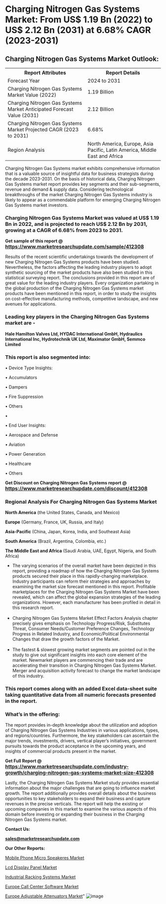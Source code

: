 # Charging Nitrogen Gas Systems Market: From US$ 1.19 Bn (2022) to US$ 2.12 Bn (2031) at 6.68% CAGR (2023-2031)

<html>
<body>

<h2>Charging Nitrogen Gas Systems Market Outlook:</h2>

<table>
  <tr>
    <th>Report Attributes</th>
    <th>Report Details</th>
  </tr>
  <tr>
    <td>Forecast Year</td>
    <td>2024 to 2031</td>
  </tr>
  <tr>
    <td>Charging Nitrogen Gas Systems Market Value (2022)</td>
    <td>1.19 Billion</td>
  </tr>
  <tr>
    <td>Charging Nitrogen Gas Systems Market Anticipated Forecast Value (2031)</td>
    <td>2.12 Billion</td>
  </tr>
  <tr>
    <td>Charging Nitrogen Gas Systems Market Projected CAGR (2023 to 2031)</td>
    <td>6.68%</td>
  </tr>
  <tr>
    <td>Region Analysis</td>
    <td>North America, Europe, Asia Pacific, Latin America, Middle East and Africa</td>
  </tr>
</table>

</body>
</html>

Charging Nitrogen Gas Systems market exhibits comprehensive information that is a valuable source of insightful data for business strategists during the decade 2023-2031. On the basis of historical data, Charging Nitrogen Gas Systems market report provides key segments and their sub-segments, revenue and demand &amp; supply data. Considering technological breakthroughs of the market Charging Nitrogen Gas Systems industry is likely to appear as a commendable platform for emerging Charging Nitrogen Gas Systems market investors.

<strong><h3>Charging Nitrogen Gas Systems Market was valued at US$ 1.19 Bn in 2022, and is projected to reach US$ 2.12 Bn by 2031, growing at a CAGR of 6.68% from 2023 to 2031.</h3></strong>

<strong>Get sample of this report @ <a href=https://www.marketresearchupdate.com/sample/412308><font size=3 color=#0000ff>https://www.marketresearchupdate.com/sample/412308</font></a></strong>

Results of the recent scientific undertakings towards the development of new Charging Nitrogen Gas Systems products have been studied. Nevertheless, the factors affecting the leading industry players to adopt synthetic sourcing of the market products have also been studied in this statistical surveying report. The conclusions provided in this report are of great value for the leading industry players. Every organization partaking in the global production of the Charging Nitrogen Gas Systems market products have been mentioned in this report, in order to study the insights on cost-effective manufacturing methods, competitive landscape, and new avenues for applications.

<strong><h3>Leading key players in the Charging Nitrogen Gas Systems market are -</h3></strong>

<strong>Hale Hamilton Valves Ltd, HYDAC International GmbH, Hydraulics International Inc, Hydrotechnik UK Ltd, Maximator GmbH, Semmco Limited</strong>

<strong><h3>This report is also segmented into:</h3></strong>

• Device Type Insights:

• Accumulators

• Dampers

• Fire Suppression

• Others

• 

• End User Insights:

• Aerospace and Defense

• Aviation

• Power Generation

• Healthcare

• Others

<strong>Get Discount on Charging Nitrogen Gas Systems report @ <a href=https://www.marketresearchupdate.com/discount/412308><font size=3 color=#0000ff>https://www.marketresearchupdate.com/discount/412308</font></a></strong>

<strong><h3>Regional Analysis For Charging Nitrogen Gas Systems Market</h3></strong>

<strong>North America</strong> (the United States, Canada, and Mexico)

<strong>Europe</strong> (Germany, France, UK, Russia, and Italy)

<strong>Asia-Pacific</strong> (China, Japan, Korea, India, and Southeast Asia)

<strong>South America</strong> (Brazil, Argentina, Colombia, etc.)

<strong>The Middle East and Africa</strong> (Saudi Arabia, UAE, Egypt, Nigeria, and South Africa)

<ul>
  <li>The varying scenarios of the overall market have been depicted in this report, providing a roadmap of how the Charging Nitrogen Gas Systems products secured their place in this rapidly-changing marketplace. Industry participants can reform their strategies and approaches by examining the market size forecast mentioned in this report. Profitable marketplaces for the Charging Nitrogen Gas Systems Market have been revealed, which can affect the global expansion strategies of the leading organizations. However, each manufacturer has been profiled in detail in this research report.</li><br>
  <li>Charging Nitrogen Gas Systems Market Effect Factors Analysis chapter precisely gives emphasis on Technology Progress/Risk, Substitutes Threat, Consumer Needs/Customer Preference Changes, Technology Progress in Related Industry, and Economic/Political Environmental Changes that draw the growth factors of the Market.</li><br>
  <li>The fastest &amp; slowest growing market segments are pointed out in the study to give out significant insights into each core element of the market. Newmarket players are commencing their trade and are accelerating their transition in Charging Nitrogen Gas Systems Market. Merger and acquisition activity forecast to change the market landscape of this industry.</li>
</ul>
<strong><h3>This report comes along with an added Excel data-sheet suite taking quantitative data from all numeric forecasts presented in the report.</h3></strong>

<strong><h3>What’s in the offering:</h3></strong> The report provides in-depth knowledge about the utilization and adoption of Charging Nitrogen Gas Systems Industries in various applications, types, and regions/countries. Furthermore, the key stakeholders can ascertain the major trends, investments, drivers, vertical player’s initiatives, government pursuits towards the product acceptance in the upcoming years, and insights of commercial products present in the market.

<strong>Get Full Report @ <a href=https://www.marketresearchupdate.com/industry-growth/charging-nitrogen-gas-systems-market-size-412308><font size=3 color=#0000ff>https://www.marketresearchupdate.com/industry-growth/charging-nitrogen-gas-systems-market-size-412308</font></a></strong>

Lastly, the Charging Nitrogen Gas Systems Market study provides essential information about the major challenges that are going to influence market growth. The report additionally provides overall details about the business opportunities to key stakeholders to expand their business and capture revenues in the precise verticals. The report will help the existing or upcoming companies in this market to examine the various aspects of this domain before investing or expanding their business in the Charging Nitrogen Gas Systems market.

<strong>Contact Us:</strong>

<strong>sales@marketresearchupdate.com</strong>

<strong>Our Other Reports:</strong>

<a href=https://www.linkedin.com/pulse/mobile-phone-micro-speakeres-market-size-growth>Mobile Phone Micro Speakeres Market</a>

<a href=https://www.linkedin.com/pulse/lcd-display-panel-market-opportunities-stay-ahead>Lcd Display Panel Market</a>

<a href=https://www.linkedin.com/pulse/industrial-racking-systems-market-analysis-segment>Industrial Racking Systems Market</a>

<a href=https://www.linkedin.com/pulse/europe-call-center-software-market-2023-manufacturers>Europe Call Center Software Market</a>

<a href=https://www.linkedin.com/pulse/europe-adjustable-attenuators-market-upcoming>Europe Adjustable Attenuators Market</a>"
![image](https://github.com/Ankan-2/Market-Research-News/assets/158291571/a2ac6439-8a24-4faf-adff-68ef652a613c)

